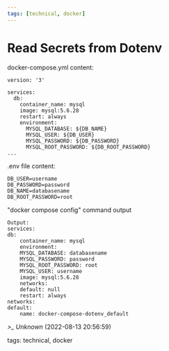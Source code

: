 ```yaml
---
tags: [technical, docker]
---
```


# Read Secrets from Dotenv

docker-compose.yml content:

```  
version: '3'

services:  
  db:  
    container_name: mysql  
    image: mysql:5.6.28  
    restart: always  
    environment:  
      MYSQL_DATABASE: ${DB_NAME}  
      MYSQL_USER: ${DB_USER}  
      MYSQL_PASSWORD: ${DB_PASSWORD}  
      MYSQL_ROOT_PASSWORD: ${DB_ROOT_PASSWORD}  
...  
```

.env file content:

```  
DB_USER=username  
DB_PASSWORD=password  
DB_NAME=databasename  
DB_ROOT_PASSWORD=root  
```

"docker compose config" command output

```  
Output:  
services:  
db:  
    container_name: mysql  
    environment:  
    MYSQL_DATABASE: databasename  
    MYSQL_PASSWORD: password  
    MYSQL_ROOT_PASSWORD: root  
    MYSQL_USER: username  
    image: mysql:5.6.28  
    networks:  
    default: null  
    restart: always  
networks:  
default:  
    name: docker-compose-dotenv_default  
```

*>_ Unknown* (2022-08-13 20:56:59)

tags: technical, docker

